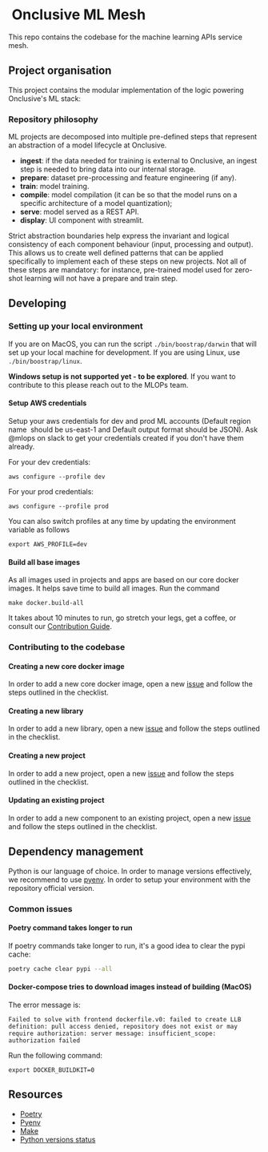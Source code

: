 #  Onclusive ML Mesh

This repo contains the codebase for the machine learning APIs service mesh.

## Project organisation

This project contains the modular implementation of the logic powering Onclusive's ML stack:

### Repository philosophy

ML projects are decomposed into multiple pre-defined steps that represent an abstraction of a model
lifecycle at Onclusive.

- **ingest**: if the data needed for training is external to Onclusive, an ingest step is needed to bring data into our internal storage.
- **prepare**: dataset pre-processing and feature engineering (if any).
- **train**: model training.
- **compile**: model compilation (it can be so that the model runs on a specific architecture of a model quantization);
- **serve**: model served as a REST API.
- **display**: UI component with streamlit.

Strict abstraction boundaries help express the invariant and logical consistency of each component behaviour (input, processing and output).
This allows us to create well defined patterns that can be applied specifically to implement each of these steps on new projects.
Not all of these steps are mandatory: for instance, pre-trained model used for zero-shot learning will not have a prepare and train step.

## Developing

### Setting up your local environment

If you are on MacOS, you can run the script `./bin/boostrap/darwin` that will set up your local machine for development. If you are using Linux, use `./bin/boostrap/linux`.

**Windows setup is not supported yet - to be explored**. If you want to contribute to this please reach out to the MLOPs team.

#### Setup AWS credentials

Setup your aws credentials for dev and prod ML accounts (Default region name  should be us-east-1 and Default output format should be JSON). Ask @mlops on slack to get your credentials created if you
don't have them already.

For your dev credentials:

```shell
aws configure --profile dev
```

For your prod credentials:

```shell
aws configure --profile prod
```

You can also switch profiles at any time by updating the environment variable as follows

```shell
export AWS_PROFILE=dev
```

#### Build all base images

As all images used in projects and apps are based on our core docker images. It helps save time to build all images. Run the command

```shell
make docker.build-all
```

It takes about 10 minutes to run, go stretch your legs, get a coffee, or consult our [Contribution Guide](https://onclusive.atlassian.net/l/cp/u1Mz7m6M).

### Contributing to the codebase

#### Creating a new core docker image

In order to add a new core docker image, open a new [issue](./.github/ISSUE_TEMPLATE/06_NEW_CORE_DOCKER_IMAGE.md) and follow the steps outlined in the checklist.

#### Creating a new library

In order to add a new library, open a new [issue](./.github/ISSUE_TEMPLATE/05_NEW_LIB.md) and follow the steps outlined in the checklist.

#### Creating a new project

In order to add a new project, open a new [issue](./.github/ISSUE_TEMPLATE/03_NEW_PROJECT.md) and follow the steps outlined in the checklist.

#### Updating an existing project

In order to add a new component to an existing project, open a new [issue](./.github/ISSUE_TEMPLATE/04_NEW_PROJECT_COMPONENT.md) and follow the steps outlined in the checklist.

## Dependency management

Python is our language of choice. In order to manage versions effectively, we recommend to use [pyenv](https://github.com/pyenv/pyenv). In order to setup your environment with the repository official version.

### Common issues

#### Poetry command takes longer to run

If poetry commands take longer to run, it's a good idea to clear the pypi cache:

```bash
poetry cache clear pypi --all
```

#### Docker-compose tries to download images instead of building (MacOS)

The error message is:

```text
Failed to solve with frontend dockerfile.v0: failed to create LLB definition: pull access denied, repository does not exist or may require authorization: server message: insufficient_scope:
authorization failed
```

Run the following command:

```shell
export DOCKER_BUILDKIT=0
```

## Resources

- [Poetry](https://python-poetry.org/docs/)
- [Pyenv](https://github.com/pyenv/pyenv)
- [Make](https://www.gnu.org/software/make/manual/make.html)
- [Python versions status](https://devguide.python.org/versions/)
